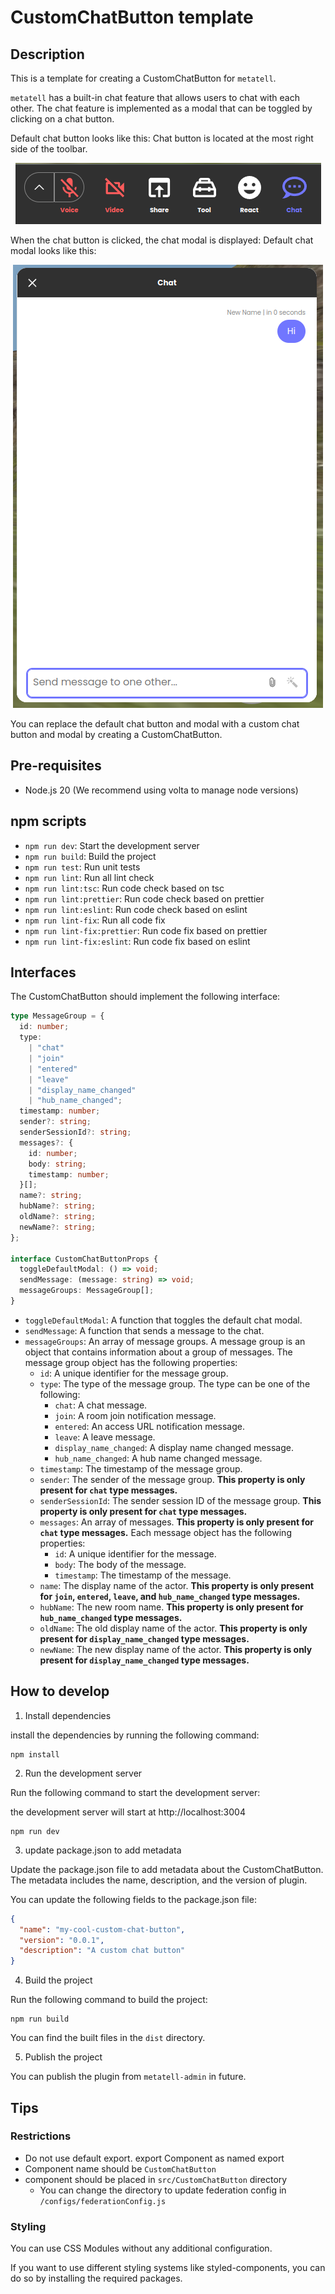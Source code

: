 # CustomChatButton template

## Description

This is a template for creating a CustomChatButton for `metatell`.

`metatell` has a built-in chat feature that allows users to chat with each other. The chat feature is implemented as a modal that can be toggled by clicking on a chat button.

Default chat button looks like this:
Chat button is located at the most right side of the toolbar.

<p align="center">
  <img src="./docs/toolbar.png" alt="default chat button" />
</p>

When the chat button is clicked, the chat modal is displayed:
Default chat modal looks like this:

<p align="center">
  <img src="./docs/chat-modal.png" alt="default chat modal" />
</p>

You can replace the default chat button and modal with a custom chat button and modal by creating a CustomChatButton.

## Pre-requisites

- Node.js 20 (We recommend using volta to manage node versions)

## npm scripts

- `npm run dev`: Start the development server
- `npm run build`: Build the project
- `npm run test`: Run unit tests
- `npm run lint`: Run all lint check
- `npm run lint:tsc`: Run code check based on tsc
- `npm run lint:prettier`: Run code check based on prettier
- `npm run lint:eslint`: Run code check based on eslint
- `npm run lint-fix`: Run all code fix
- `npm run lint-fix:prettier`: Run code fix based on prettier
- `npm run lint-fix:eslint`: Run code fix based on eslint

## Interfaces

The CustomChatButton should implement the following interface:

```ts
type MessageGroup = {
  id: number;
  type:
    | "chat"
    | "join"
    | "entered"
    | "leave"
    | "display_name_changed"
    | "hub_name_changed";
  timestamp: number;
  sender?: string;
  senderSessionId?: string;
  messages?: {
    id: number;
    body: string;
    timestamp: number;
  }[];
  name?: string;
  hubName?: string;
  oldName?: string;
  newName?: string;
};

interface CustomChatButtonProps {
  toggleDefaultModal: () => void;
  sendMessage: (message: string) => void;
  messageGroups: MessageGroup[];
}
```

- `toggleDefaultModal`: A function that toggles the default chat modal.
- `sendMessage`: A function that sends a message to the chat.
- `messageGroups`: An array of message groups. A message group is an object that contains information about a group of messages. The message group object has the following properties:
  - `id`: A unique identifier for the message group.
  - `type`: The type of the message group. The type can be one of the following:
    - `chat`: A chat message.
    - `join`: A room join notification message.
    - `entered`: An access URL notification message.
    - `leave`: A leave message.
    - `display_name_changed`: A display name changed message.
    - `hub_name_changed`: A hub name changed message.
  - `timestamp`: The timestamp of the message group.
  - `sender`: The sender of the message group. **This property is only present for `chat` type messages.**
  - `senderSessionId`: The sender session ID of the message group. **This property is only present for `chat` type messages.**
  - `messages`: An array of messages. **This property is only present for `chat` type messages.** Each message object has the following properties:
    - `id`: A unique identifier for the message.
    - `body`: The body of the message.
    - `timestamp`: The timestamp of the message.
  - `name`: The display name of the actor. **This property is only present for `join`, `entered`, `leave`, and `hub_name_changed` type messages.**
  - `hubName`: The new room name. **This property is only present for `hub_name_changed` type messages.**
  - `oldName`: The old display name of the actor. **This property is only present for `display_name_changed` type messages.**
  - `newName`: The new display name of the actor. **This property is only present for `display_name_changed` type messages.**

## How to develop

1. Install dependencies

install the dependencies by running the following command:

```
npm install
```

2. Run the development server

Run the following command to start the development server:

the development server will start at http://localhost:3004

```
npm run dev
```

3. update package.json to add metadata

Update the package.json file to add metadata about the CustomChatButton. The metadata includes the name, description, and the version of plugin.

You can update the following fields to the package.json file:

```json
{
  "name": "my-cool-custom-chat-button",
  "version": "0.0.1",
  "description": "A custom chat button"
}
```

4. Build the project

Run the following command to build the project:

```
npm run build
```

You can find the built files in the `dist` directory.

5. Publish the project

You can publish the plugin from `metatell-admin` in future.

## Tips

### Restrictions

- Do not use default export. export Component as named export
- Component name should be `CustomChatButton`
- component should be placed in `src/CustomChatButton` directory
  - You can change the directory to update federation config in `/configs/federationConfig.js`

### Styling

You can use CSS Modules without any additional configuration.

If you want to use different styling systems like styled-components, you can do so by installing the required packages.

